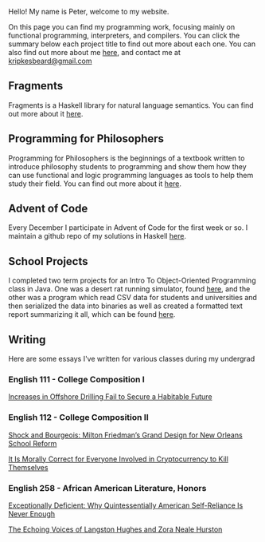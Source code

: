 Hello! My name is Peter, welcome to my website.

On this page you can find my programming work, focusing mainly on functional programming, interpreters, and compilers. 
You can click the summary below each project title to find out more about each one. You can also find out more about 
me [here](https://kripkesbeard.github.io/about), and contact me at kripkesbeard@gmail.com

## Fragments

Fragments is a Haskell library for natural language semantics. You can find out
more about it [here](https://kripkesbeard.github.io/fragmentssummary).

## Programming for Philosophers

Programming for Philosophers is the beginnings of a textbook written to 
introduce philosophy students to programming and show them how they can use 
functional and logic programming languages as tools to help them study their field.
You can find out more about it [here](https://github.com/KripkesBeard/programming-for-philosophers).

## Advent of Code

Every December I participate in Advent of Code for the first week or so. I 
maintain a github repo of my solutions in Haskell 
[here](https://github.com/KripkesBeard/AoC).

## School Projects

I completed two term projects for an Intro To Object-Oriented Programming class in 
Java. One was a desert rat running simulator, found 
[here](https://github.com/KripkesBeard/DesertRatRunner), 
and the other was a program which read CSV data for students and universities and 
then serialized the data into binaries as well as created a formatted text report 
summarizing it all, which can be found 
[here](https://github.com/KripkesBeard/StudentsAndUniversities).


## Writing

Here are some essays I've written for various classes during my undergrad

### English 111 - College Composition I

[Increases in Offshore Drilling Fail to Secure a Habitable Future](https://kripkesbeard.github.io/Drilling.pdf)

### English 112 - College Composition II

[Shock and Bourgeois: Milton Friedman’s Grand Design for New Orleans School Reform](https://kripkesbeard.github.io/Friedman.pdf)

[It Is Morally Correct for Everyone Involved in Cryptocurrency to Kill Themselves](https://kripkesbeard.github.io/Crypto.pdf)

### English 258 - African American Literature, Honors

[Exceptionally Deficient: Why Quintessentially American Self-Reliance Is Never Enough](https://kripkesbeard.github.io/WashingtonDuBoisObama.pdf)

[The Echoing Voices of Langston Hughes and Zora Neale Hurston](https://kripkesbeard.github.io/Museum.pdf)